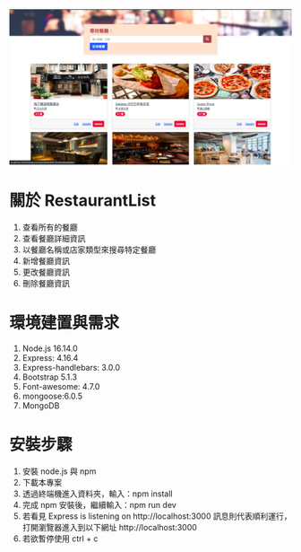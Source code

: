 <img width="1215" alt="restaurant" src="https://github.com/tujumg/Reataurant_list/blob/main/%E6%88%AA%E5%9C%96%202022-05-23%20%E4%B8%8B%E5%8D%886.45.04.png">

# 關於 RestaurantList

1. 查看所有的餐廳
2. 查看餐廳詳細資訊
3. 以餐廳名稱或店家類型來搜尋特定餐廳
4. 新增餐廳資訊
5. 更改餐廳資訊
6. 刪除餐廳資訊

# 環境建置與需求

1. Node.js 16.14.0
2. Express: 4.16.4
3. Express-handlebars: 3.0.0
4. Bootstrap 5.1.3
5. Font-awesome: 4.7.0
6. mongoose:6.0.5
7. MongoDB

# 安裝步驟

1. 安裝 node.js 與 npm
2. 下載本專案
3. 透過終端機進入資料夾，輸入：npm install
4. 完成 npm 安裝後，繼續輸入：npm run dev
5. 若看見 Express is listening on http://localhost:3000 訊息則代表順利運行，打開瀏覽器進入到以下網址 http://localhost:3000
6. 若欲暫停使用 ctrl + c
